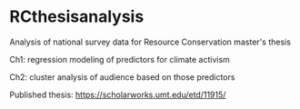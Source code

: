 # RCthesisanalysis
Analysis of national survey data for Resource Conservation master's thesis

Ch1: regression modeling of predictors for climate activism

Ch2: cluster analysis of audience based on those predictors

Published thesis: https://scholarworks.umt.edu/etd/11915/




